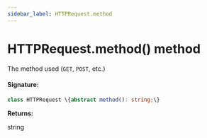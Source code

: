 ```yaml
---
sidebar_label: HTTPRequest.method
---
```


# HTTPRequest.method() method

The method used (`GET`, `POST`, etc.)

#### Signature:

```typescript
class HTTPRequest \{abstract method(): string;\}
```

**Returns:**

string
